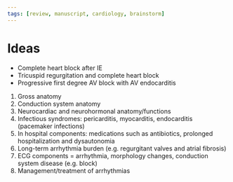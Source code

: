 ```yaml
---
tags: [review, manuscript, cardiology, brainstorm]
---
```


# Ideas

- Complete heart block after IE
- Tricuspid regurgitation and complete heart block
- Progressive first degree AV block with AV endocarditis

1. Gross anatomy
2. Conduction system anatomy
3. Neurocardiac and neurohormonal anatomy/functions
4. Infectious syndromes: pericarditis, myocarditis, endocarditis (pacemaker infections)
5. In hospital components: medications such as antibiotics, prolonged hospitalization and dysautonomia
6. Long-term arrhythmia burden (e.g. regurgitant valves and atrial fibrosis)
7. ECG components = arrhythmia, morphology changes, conduction system disease (e.g. block)
8. Management/treatment of arrhythmias

